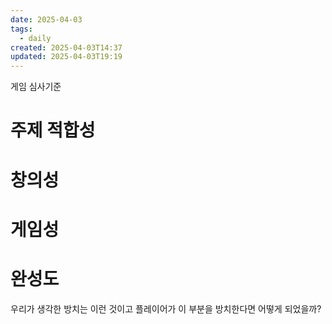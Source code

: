 ```yaml
---
date: 2025-04-03
tags:
  - daily
created: 2025-04-03T14:37
updated: 2025-04-03T19:19
---
```

게임 심사기준

# 주제 적합성
# 창의성
# 게임성
# 완성도

우리가 생각한 방치는 이런 것이고 플레이어가 이 부분을 방치한다면 어떻게 되었을까?
